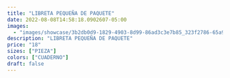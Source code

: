 ```yaml
---
title: "LIBRETA PEQUEÑA DE PAQUETE"
date: 2022-08-08T14:58:18.0902607-05:00
images:
  - "images/showcase/3b2db0d9-1829-4903-8d99-86ad3c3e7b85_323f2786-65a9-479b-9bd3-e64348aae02b.webp"
description: "LIBRETA PEQUEÑA DE PAQUETE"
price: "18"
sizes: ["PIEZA"]
colors: ["CUADERNO"]
draft: false
---
```

